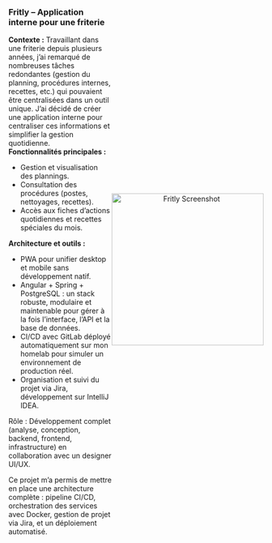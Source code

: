 <!-- Projet 1 -->
<div style="display: flex; align-items: center;">
  <div style="flex: 1;">
    <h3>Fritly – Application interne pour une friterie</h3>
    <p>
      <strong>Contexte :</strong> Travaillant dans une friterie depuis plusieurs années, j’ai remarqué de nombreuses tâches redondantes (gestion du planning, procédures internes, recettes, etc.) qui pouvaient être centralisées dans un outil unique. J’ai décidé de créer une application interne pour centraliser ces informations et simplifier la gestion quotidienne.<br>
      <strong>Fonctionnalités principales :</strong><br>
      <ul>
        <li>Gestion et visualisation des plannings.</li>
        <li>Consultation des procédures (postes, nettoyages, recettes).</li>
        <li>Accès aux fiches d’actions quotidiennes et recettes spéciales du mois.</li>
      </ul>
      <strong>Architecture et outils :</strong><br>
      <ul>
        <li>PWA pour unifier desktop et mobile sans développement natif.</li>
        <li>Angular + Spring + PostgreSQL : un stack robuste, modulaire et maintenable pour gérer à la fois l’interface, l’API et la base de données.</li>
        <li>CI/CD avec GitLab déployé automatiquement sur mon homelab pour simuler un environnement de production réel.</li>
        <li>Organisation et suivi du projet via Jira, développement sur IntelliJ IDEA.</li>
      </ul>
      Rôle : Développement complet (analyse, conception, backend, frontend, infrastructure) en collaboration avec un designer UI/UX.
    </p>
    <p>
      Ce projet m’a permis de mettre en place une architecture complète :
      pipeline CI/CD, orchestration des services avec Docker,
      gestion de projet via Jira, et un déploiement automatisé.
    </p>
  </div>
  <div style="flex: 1; text-align: center;">
    <img src="images/fritly.png" alt="Fritly Screenshot" width="300">
  </div>
</div>

